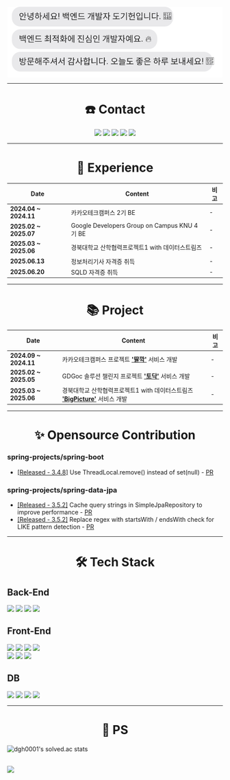 <br/>
<div style="margin:0; padding:0;">
  <img src="https://raw.githubusercontent.com/Dockerel/Dockerel/main/readme.svg" style="display:block; margin:0; padding:0;" />
</div>

---

<div align="center"><h1>☎️ Contact</h1></div>
<p align="center">
  <a href="mailto:ehrlgjs0413@gmail.com"><img src="https://img.shields.io/badge/Gmail-D14836?style=for-the-badge&logo=Gmail&logoColor=white"></a>
  <a href="https://dockerel.tistory.com/"><img src="https://img.shields.io/badge/DEV_BLOG-151515?style=for-the-badge&logo=tistory&logoColor=fff)"></a>
  <a href="https://www.linkedin.com/in/%EA%B8%B0%ED%97%8C-%EB%8F%84-838783343/"><img src="https://img.shields.io/badge/LinkedIn-0A66C2?style=for-the-badge&logo=LinkedIn&logoColor=white"></a>
  <a href="https://dockerel.notion.site/23cee1b411628083acb5f5e1f346b90c"><img src="https://img.shields.io/badge/résumé-F8F9F3?style=for-the-badge&logo=Notion&logoColor=black"></a>
  <a href="https://drive.google.com/file/d/116h3WFhquxnsmWVSeoEc4ppxBhJs7M_x/view?usp=sharing"><img src="https://img.shields.io/badge/PORTFOLIO-0A927D?style=for-the-badge&logo=Rallit&logoColor=white"></a>
</p>

---

<div align="center"><h1>🏃 Experience</h1></div>
<table align="center">
  <thead>
    <tr>
      <th>Date</th>
      <th>Content</th>
      <th>비고</th>
    </tr>
  </thead>
  <tbody>
    <tr>
      <td><strong>2024.04 ~ 2024.11</strong></td>
      <td>카카오테크캠퍼스 2기 BE</td>
      <td>-</td>
    </tr>
    <tr>
      <td><strong>2025.02 ~ 2025.07</strong></td>
      <td>Google Developers Group on Campus KNU 4기 BE</td>
      <td>-</td>
    </tr>
    <tr>
      <td><strong>2025.03 ~ 2025.06</strong></td>
      <td>경북대학교 산학협력프로젝트1 with 데이터스트림즈</td>
      <td>-</td>
    </tr>
    <tr>
      <td><strong>2025.06.13</strong></td>
      <td>정보처리기사 자격증 취득</td>
      <td>-</td>
    </tr>
    <tr>
      <td><strong>2025.06.20</strong></td>
      <td>SQLD 자격증 취득</td>
      <td>-</td>
    </tr>
  </tbody>
</table>

---

<div align="center"><h1>📚 Project</h1></div>
<table align="center">
  <thead>
    <tr>
      <th>Date</th>
      <th>Content</th>
      <th>비고</th>
    </tr>
  </thead>
  <tbody>
    <tr>
      <td><strong>2024.09 ~ 2024.11</strong></td>
      <td>
        카카오테크캠퍼스 프로젝트 <a href="https://github.com/Dockerel/Team5_BE"><strong>'딸깍'</strong></a> 서비스 개발
      </td>
      <td>-</td>
    </tr>
    <tr>
      <td><strong>2025.02 ~ 2025.05</strong></td>
      <td>
        GDGoc 솔루션 챌린지 프로젝트 <a href="https://github.com/Dockerel/4th-SC-TEAM1-BE"><strong>'토닥'</strong></a> 서비스 개발
      </td>
      <td>-</td>
    </tr>
    <tr>
      <td><strong>2025.03 ~ 2025.06</strong></td>
      <td>
        경북대학교 산학협력프로젝트1 with 데이터스트림즈 <a href="https://github.com/Dockerel/DataStreams-BE"><strong>'BigPicture'</strong></a> 서비스 개발
      </td>
      <td>-</td>
    </tr>
  </tbody>
</table>

---

<div align="center"><h1>✨ Opensource Contribution</h1></div>

### spring-projects/spring-boot
  - [[Released - 3.4.8]](https://github.com/spring-projects/spring-boot/releases/tag/v3.4.8) Use ThreadLocal.remove() instead of set(null) - [PR](https://github.com/spring-projects/spring-boot/pull/46256)

### spring-projects/spring-data-jpa
  - [[Released - 3.5.2]](https://github.com/spring-projects/spring-data-jpa/releases/tag/3.5.2) Cache query strings in SimpleJpaRepository to improve performance - [PR](https://github.com/spring-projects/spring-data-jpa/pull/3920)
  - [[Released - 3.5.2]](https://github.com/spring-projects/spring-data-jpa/releases/tag/3.5.2) Replace regex with startsWith / endsWith check for LIKE pattern detection - [PR](https://github.com/spring-projects/spring-data-jpa/pull/3932)

---

<div align="center"><h1>🛠️ Tech Stack</h1></div>
<h2>Back-End</h2>
<p dir="auto">
<img src="https://img.shields.io/badge/-Spring-6DB33F?logo=Spring&amp;logoColor=white&amp;labelColor=6DB33F" style="max-width: 100%;">
<img src="https://img.shields.io/badge/-FastAPI-009688?logo=FastAPI&amp;logoColor=white&amp;labelColor=009688" style="max-width: 100%;">
<img src="https://img.shields.io/badge/-Django-092E20?logo=Django&amp;logoColor=white&amp;labelColor=092E20" style="max-width: 100%;">
<img src="https://img.shields.io/badge/-Express-000000?logo=Express&amp;logoColor=white&amp;labelColor=000000" style="max-width: 100%;">
</p>

<h2>Front-End</h2>
<p dir="auto">
<img src="https://img.shields.io/badge/-html5-E34F26?logo=html5&amp;logoColor=white&amp;labelColor=E34F26" style="max-width: 100%;">
<img src="https://img.shields.io/badge/-css3-1572B6?logo=html5&amp;logoColor=white&amp;labelColor=1572B6" style="max-width: 100%;">
<img src="https://img.shields.io/badge/-Javascript-F7DF1E?logo=Javascript&amp;logoColor=white&amp;labelColor=F7DF1E" style="max-width: 100%;">
<img src="https://img.shields.io/badge/-TypeScript-3178C6?logo=TypeScript&amp;logoColor=white&amp;labelColor=3178C6" style="max-width: 100%;">
  <br/>
<img src="https://img.shields.io/badge/-React-61DAFB?logo=React&amp;logoColor=black&amp;labelColor=61DAFB" style="max-width: 100%;">
<img src="https://img.shields.io/badge/-ChakraUI-319795?logo=ChakraUI&amp;logoColor=white&amp;labelColor=319795" style="max-width: 100%;">
<img src="https://img.shields.io/badge/-tailwindcss-06B6D4?logo=tailwindcss&amp;logoColor=white&amp;labelColor=06B6D4" style="max-width: 100%;">
</p>

<h2>DB</h2>
<p dir="auto">
<img src="https://img.shields.io/badge/-MySql-438CB2?logo=MySql&amp;logoColor=white&amp;labelColor=438CB2" style="max-width: 100%;">
<img src="https://img.shields.io/badge/-Redis-FF4438?logo=Redis&amp;logoColor=white&amp;labelColor=FF4438" style="max-width: 100%;">
<img src="https://img.shields.io/badge/-MongoDB-47A248?logo=MongoDB&amp;logoColor=white&amp;labelColor=47A248" style="max-width: 100%;">
<img src="https://img.shields.io/badge/-SQLite-4479A1?logo=SQLite&amp;logoColor=white&amp;labelColor=4479A1" style="max-width: 100%;">
</p>

---

<div align="center"><h1>🧩 PS</h1></div>

![dgh0001's solved.ac stats](https://github-readme-solvedac.hyp3rflow.vercel.app/api/?handle=dgh0001)

<br />
<img src="https://user-images.githubusercontent.com/73097560/115834477-dbab4500-a447-11eb-908a-139a6edaec5c.gif">
